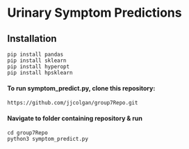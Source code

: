 # Urinary Symptom Predictions
## Installation
    pip install pandas
    pip install sklearn
    pip install hyperopt
    pip install hpsklearn

#### To run symptom_predict.py, clone this repository:
    https://github.com/jjcolgan/group7Repo.git
   
#### Navigate to folder containing repository & run
    cd group7Repo
    python3 symptom_predict.py